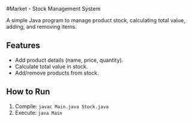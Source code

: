 #Market - Stock Management System

A simple Java program to manage product stock, calculating total value, adding, and removing items.

## Features
- Add product details (name, price, quantity).
- Calculate total value in stock.
- Add/remove products from stock.

## How to Run
1. Compile: `javac Main.java Stock.java`
2. Execute: `java Main`
